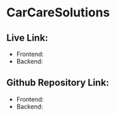# CarCareSolutions

## Live Link:

- Frontend:
- Backend:

## Github Repository Link:

- Frontend:
- Backend:
